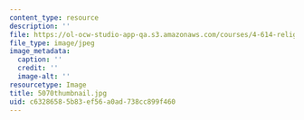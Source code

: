```yaml
---
content_type: resource
description: ''
file: https://ol-ocw-studio-app-qa.s3.amazonaws.com/courses/4-614-religious-architecture-and-islamic-cultures-fall-2002/c63286585b83ef56a0ad738cc899f460_5070thumbnail.jpg
file_type: image/jpeg
image_metadata:
  caption: ''
  credit: ''
  image-alt: ''
resourcetype: Image
title: 5070thumbnail.jpg
uid: c6328658-5b83-ef56-a0ad-738cc899f460
---
```

